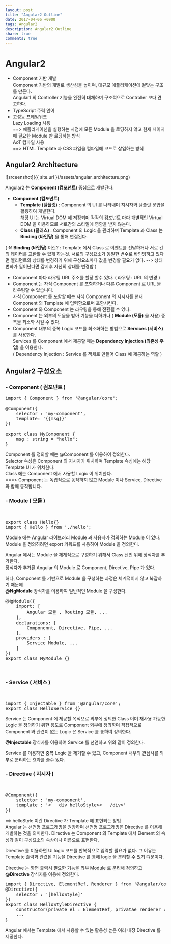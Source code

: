 ```yaml
---
layout: post
title: "Angular2 Outline"
date: 2017-04-06 +0900
tags: Angular2
description: Angular2 Outline
share: true
comments: true
---
```


Angular2
==========
- Component 기반 개발<br>
Component 기반의 개발로 생산성을 높이며, 대규모 애플리케이션에 걸맞는 구조를 만든다.<br>
Angular1 의 Controller 기능을 완전히 대체하며 구조적으로 Controller 보다 견고하다.<br>
- TypeScript 주력 언어<br>
- 고성능 프레임워크<br>
Lazy Loading 사용 <br>==> 애플리케이션을 실행하는 시점에 모든 Module 을 로딩하지 않고 현재 페이지에 필요한 Module 만 로딩하는 방식<br>
AoT 컴파일 사용 <br> ==> HTML Template 과  CSS 파일을 컴파일해 코드로 삽입하는 방식

Angular2 Architecture
----------

![srceenshot]({{ site.url }}/assets/angular_architecture.png)

Angular2 는 **Component (컴포넌트)** 중심으로 개발된다. 

- **Component (컴포넌트)**
	- **Template (템플릿)** : Component 의 UI 를 나타내며 지시자와 템플릿 문법을 활용하여 개발한다.<br>해당 UI 는 Virtual DOM 에 저장되며 각각의 컴포넌트 마다 개별적인 Virtual DOM 을 이용하므로 서로간의 스타일에 영향을 받지 않는다.
	- **Class (클래스)** : Component 의 Logic 을 관리하며 Template 과 Class 는 **Binding (바인딩)** 을 통해 연결된다.

	
( ⚒ **Binding (바인딩)** 이란? : Template 에서 Class 로 이벤트를 전달하거나 서로 간의 데이터를 교환할 수 있게 하는것. 서로의 구성요소가 동일한 변수로 바인딩하고 있다면 엘리먼트의 상태를 변경하기 위해 구성요소마다 값을 변경할 필요가 없다. --> 상태변화가 일어난다면 감지후 자신의 상태를 변경함 )

- Component 마다 라우팅 URL 주소를 할당 할수 있다. ( 라우팅 : URL 의 변경 )
- Component 는 자식 Component 를 포함하거나 다른 Component 로 URL 을 라우팅할 수 있습니다.<br>자식 Component 를 포함할 떄는 자식 Component 의 지시자를 현재 Component 의 Template 에 입력함으로써 포함시킨다.
- Component 와 Component 는 라우팅을 통해 전환될 수 있다.
- Component 는 외부의 도움을 받아 기능을 더하거나 ( **Module (모듈)** 을 사용) 중복을 최소화 시킬 수 있다.
- Component 내부의 중복 Logic 코드를 최소화하는 방법으로 **Services (서비스)** 를 사용한다.<br> Services 를 Component 에서 제공할 때는 **Dependency Injection (의존성 주입)** 을 이용한다.<br>( Dependency Injection : Service 를 객체로 만들어 Class 에 제공하는 역할 )

Angular2 구성요소
------------
### - Component ( 컴포넌트 )
<pre>
import { Component } from '@angular/core';

@Component({
	selector : 'my-component',
	template: '{{msg}}'
})

export class MyComponent {
	msg : string = "hello";
}
</pre>
Component 를 정의할 때는  @Component 를 이용하여 정의한다.<br>Selector 속성은 Component 의 지시자가 위치하며 Template 속성에는 해당 Template UI 가 위치한다.<br>
Class 에는  Component 에서 사용할 Logic 이 위치한다.<br> 
===> Component 는  독립적으로 동작하지 않고  Module 이나 Service, Directive 와 함께 동작합니다.
<br>
### - Module ( 모듈 )
<br>
<pre>
export class Hello{}
import { Hello } from './hello';
</pre>
Module 에는 Angular 라이브러리 Module 과 사용자가 정의하는 Module 이 있다.<br>
Module 을 정의하려면 export 키워드를 사용하여 Module 을 정의한다.

Angular 에서는 Module 을 체계적으로 구성하기 위해서 Class 선언 위에 장식자를 추가한다.<br>
장식자가 추가된 Angular 의 Module 로  Component, Directive, Pipe 가 있다.<br>

허나, Component 를 기반으로  Module 을 구성하는 과정은 체계적이지 않고 복잡하기 때문에<br> **@NgModule** 장식자를 이용하여 일반적인 Module 을 구성한다.

<pre>
@NgModule({
	import: [
		Angular 모듈 , Routing 모듈, ...
	],
	declarations: [
		Componennt, Directive, Pipe, ...
	],
	providers : [
		Service Module, ...
	]
})
export class MyModule {}
</pre>
&nbsp;<br>
### - Service ( 서비스 )
<br>
<pre>
import { Injectable } from '@angular/core';
export class HelloService {}
</pre>
Service 는  Component 에 제공할 목적으로 외부에 정의한 Class 이며 재사용 가능한 Logic 을 정의하기 위한 용도로 Component 외부에 정의하며 직접적으로 Component 와 관련이 없는 Logic 은  Service 를 통하여 정의한다.<br>

**@Injectable** 장식자를 이용하여 Service 를 선언하고 위와 같이 정의한다.

Service 를 이용하면 중복 Logic 을 제거할 수 있고, Component 내부의 관심사를 외부로 분리하는 효과를 줄수 있다.
<br>
### - Directive ( 지시자 )
<br>
<pre>
@Component({
	selector : 'my-component',
	template : '<   div helloStyle><   /div>'
})
</pre>
==> helloStyle 이란 Directive 가 Template 에 표현되는 방법<br>
Angular 는 선언형 프로그래밍을 권장하며 선언형 프로그래밍은 Directive 를 이용해 개발하는 것을 의미한다.
Directive 는 Component 의 Template 에서 Element 의 속성과 같이 구성요소의 속상이나 이름으로 표현한다.


Directive 를 이용하면 UI logic 코드를 반복적으로 입력할 필요가 없다. 그 이유는 Template 출력과 관련된 기능을 Directive 를 통해 logic 을 분리할 수 있기 떄문이다.

Directive 는 화면 출력시 필요한 기능을 외부 Module 로 분리해 정의하고  **@Directive** 장식자를 이용해 정의한다.

<pre>
import { Directive, ElementRef, Renderer } from '@angular/core';
@Directive({
	selector : '[helloStyle]'
})
export class HelloStyleDirective {
	constructor(private el : ElementRef, privatae renderer : Renderer) {}
	...
}
</pre>
Angular 에서는 Template 에서 사용할 수 있는 활용성 높은 여러 내장 Directive 를 제공한다.